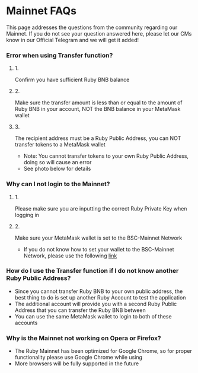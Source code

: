 # Mainnet FAQs

This page addresses the questions from the community regarding our Mainnet. If you do not see your question answered here, please let our CMs know in our Official Telegram and we will get it added!

### Error when using Transfer function? <a href="#error-when-using-transfer-function" id="error-when-using-transfer-function"></a>

1.  1\.

    Confirm you have sufficient Ruby BNB balance
2.  2\.

    Make sure the transfer amount is less than or equal to the amount of Ruby BNB in your account, NOT the BNB balance in your MetaMask wallet
3.  3\.

    The recipient address must be a Ruby Public Address, you can NOT transfer tokens to a MetaMask wallet

    * Note: You cannot transfer tokens to your own Ruby Public Address, doing so will cause an error
    * See photo below for details

### **Why can I not login to the Mainnet?** <a href="#why-can-i-not-login-to-the-mainnet" id="why-can-i-not-login-to-the-mainnet"></a>

1.  1\.

    Please make sure you are inputting the correct Ruby Private Key when logging in
2.  2\.

    Make sure your MetaMask wallet is set to the BSC-Mainnet Network

    * If you do not know how to set your wallet to the BSC-Mainnet Network, please use the following [link](<../.gitbook/assets/testnet configuration>)​

### How do I use the Transfer function if I do not know another Ruby Public Address? <a href="#how-do-i-use-the-transfer-function-if-i-do-not-know-another-ruby-public-address" id="how-do-i-use-the-transfer-function-if-i-do-not-know-another-ruby-public-address"></a>

* Since you cannot transfer Ruby BNB to your own public address, the best thing to do is set up another Ruby Account to test the application
* The additional account will provide you with a second Ruby Public Address that you can transfer the Ruby BNB between
* You can use the same MetaMask wallet to login to both of these accounts

### Why is the Mainnet not working on Opera or Firefox? <a href="#why-is-the-mainnet-not-working-on-opera-or-firefox" id="why-is-the-mainnet-not-working-on-opera-or-firefox"></a>

* The Ruby Mainnet has been optimized for Google Chrome, so for proper functionality please use Google Chrome while using
* More browsers will be fully supported in the future
